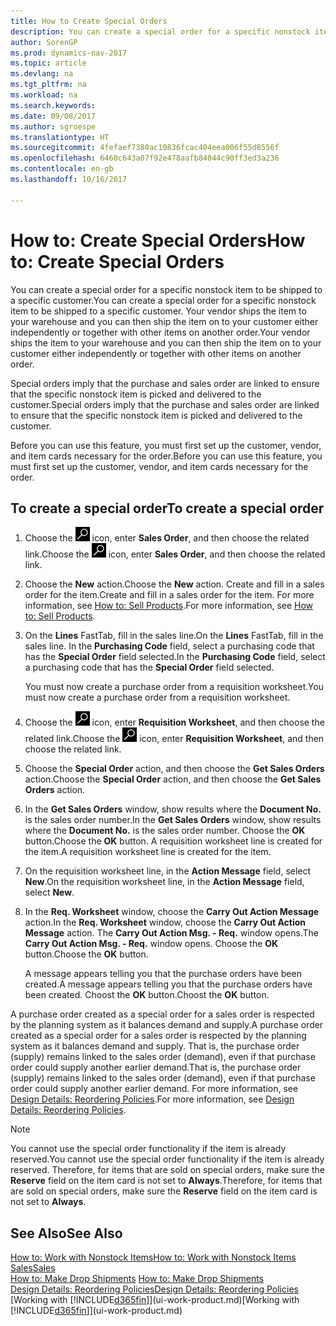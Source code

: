 ```yaml
---
title: How to Create Special Orders
description: You can create a special order for a specific nonstock item to be shipped to a specific customer. Your vendor ships the item to your warehouse and you can then ship the item on to your customer either independently or together with other items on another order.
author: SorenGP
ms.prod: dynamics-nav-2017
ms.topic: article
ms.devlang: na
ms.tgt_pltfrm: na
ms.workload: na
ms.search.keywords: 
ms.date: 09/08/2017
ms.author: sgroespe
ms.translationtype: HT
ms.sourcegitcommit: 4fefaef7380ac10836fcac404eea006f55d8556f
ms.openlocfilehash: 6460c643a07f92e478aafb84044c90ff3ed3a236
ms.contentlocale: en-gb
ms.lasthandoff: 10/16/2017

---
```

# <a name="how-to-create-special-orders"></a><span data-ttu-id="cdb7c-104">How to: Create Special Orders</span><span class="sxs-lookup"><span data-stu-id="cdb7c-104">How to: Create Special Orders</span></span>
<span data-ttu-id="cdb7c-105">You can create a special order for a specific nonstock item to be shipped to a specific customer.</span><span class="sxs-lookup"><span data-stu-id="cdb7c-105">You can create a special order for a specific nonstock item to be shipped to a specific customer.</span></span> <span data-ttu-id="cdb7c-106">Your vendor ships the item to your warehouse and you can then ship the item on to your customer either independently or together with other items on another order.</span><span class="sxs-lookup"><span data-stu-id="cdb7c-106">Your vendor ships the item to your warehouse and you can then ship the item on to your customer either independently or together with other items on another order.</span></span>  

<span data-ttu-id="cdb7c-107">Special orders imply that the purchase and sales order are linked to ensure that the specific nonstock item is picked and delivered to the customer.</span><span class="sxs-lookup"><span data-stu-id="cdb7c-107">Special orders imply that the purchase and sales order are linked to ensure that the specific nonstock item is picked and delivered to the customer.</span></span>  

<span data-ttu-id="cdb7c-108">Before you can use this feature, you must first set up the customer, vendor, and item cards necessary for the order.</span><span class="sxs-lookup"><span data-stu-id="cdb7c-108">Before you can use this feature, you must first set up the customer, vendor, and item cards necessary for the order.</span></span>  

## <a name="to-create-a-special-order"></a><span data-ttu-id="cdb7c-109">To create a special order</span><span class="sxs-lookup"><span data-stu-id="cdb7c-109">To create a special order</span></span>  
1.  <span data-ttu-id="cdb7c-110">Choose the ![Search for Page or Report](media/ui-search/search_small.png "Search for Page or Report icon") icon, enter **Sales Order**, and then choose the related link.</span><span class="sxs-lookup"><span data-stu-id="cdb7c-110">Choose the ![Search for Page or Report](media/ui-search/search_small.png "Search for Page or Report icon") icon, enter **Sales Order**, and then choose the related link.</span></span>  
2. <span data-ttu-id="cdb7c-111">Choose the **New** action.</span><span class="sxs-lookup"><span data-stu-id="cdb7c-111">Choose the **New** action.</span></span> <span data-ttu-id="cdb7c-112">Create and fill in a  sales order for the item.</span><span class="sxs-lookup"><span data-stu-id="cdb7c-112">Create and fill in a  sales order for the item.</span></span> <span data-ttu-id="cdb7c-113">For more information, see [How to: Sell Products](sales-how-sell-products.md).</span><span class="sxs-lookup"><span data-stu-id="cdb7c-113">For more information, see [How to: Sell Products](sales-how-sell-products.md).</span></span>
3.  <span data-ttu-id="cdb7c-114">On the **Lines** FastTab, fill in the sales line.</span><span class="sxs-lookup"><span data-stu-id="cdb7c-114">On the **Lines** FastTab, fill in the sales line.</span></span> <span data-ttu-id="cdb7c-115">In the **Purchasing Code** field, select a purchasing code that has the **Special Order** field selected.</span><span class="sxs-lookup"><span data-stu-id="cdb7c-115">In the **Purchasing Code** field, select a purchasing code that has the **Special Order** field selected.</span></span>

    <span data-ttu-id="cdb7c-116">You must now create a purchase order from a requisition worksheet.</span><span class="sxs-lookup"><span data-stu-id="cdb7c-116">You must now create a purchase order from a requisition worksheet.</span></span>  
4. <span data-ttu-id="cdb7c-117">Choose the ![Search for Page or Report](media/ui-search/search_small.png "Search for Page or Report icon") icon, enter **Requisition Worksheet**, and then choose the related link.</span><span class="sxs-lookup"><span data-stu-id="cdb7c-117">Choose the ![Search for Page or Report](media/ui-search/search_small.png "Search for Page or Report icon") icon, enter **Requisition Worksheet**, and then choose the related link.</span></span>  
5. <span data-ttu-id="cdb7c-118">Choose the **Special Order** action, and then choose the **Get Sales Orders** action.</span><span class="sxs-lookup"><span data-stu-id="cdb7c-118">Choose the **Special Order** action, and then choose the **Get Sales Orders** action.</span></span>  
6.  <span data-ttu-id="cdb7c-119">In the **Get Sales Orders** window, show results where the **Document No.** is the sales order number.</span><span class="sxs-lookup"><span data-stu-id="cdb7c-119">In the **Get Sales Orders** window, show results where the **Document No.** is the sales order number.</span></span> <span data-ttu-id="cdb7c-120">Choose the **OK** button.</span><span class="sxs-lookup"><span data-stu-id="cdb7c-120">Choose the **OK** button.</span></span> <span data-ttu-id="cdb7c-121">A requisition worksheet line is created for the item.</span><span class="sxs-lookup"><span data-stu-id="cdb7c-121">A requisition worksheet line is created for the item.</span></span>  
7.  <span data-ttu-id="cdb7c-122">On the requisition worksheet line, in the **Action Message** field, select **New**.</span><span class="sxs-lookup"><span data-stu-id="cdb7c-122">On the requisition worksheet line, in the **Action Message** field, select **New**.</span></span>  
8.  <span data-ttu-id="cdb7c-123">In the **Req. Worksheet** window, choose the **Carry Out Action Message** action.</span><span class="sxs-lookup"><span data-stu-id="cdb7c-123">In the **Req. Worksheet** window, choose the **Carry Out Action Message** action.</span></span> <span data-ttu-id="cdb7c-124">The **Carry Out Action Msg. - Req.** window opens.</span><span class="sxs-lookup"><span data-stu-id="cdb7c-124">The **Carry Out Action Msg. - Req.** window opens.</span></span> <span data-ttu-id="cdb7c-125">Choose the **OK** button.</span><span class="sxs-lookup"><span data-stu-id="cdb7c-125">Choose the **OK** button.</span></span>  

    <span data-ttu-id="cdb7c-126">A message appears telling you that the purchase orders have been created.</span><span class="sxs-lookup"><span data-stu-id="cdb7c-126">A message appears telling you that the purchase orders have been created.</span></span> <span data-ttu-id="cdb7c-127">Choost the **OK** button.</span><span class="sxs-lookup"><span data-stu-id="cdb7c-127">Choost the **OK** button.</span></span>  

<span data-ttu-id="cdb7c-128">A purchase order created as a special order for a sales order is respected by the planning system as it balances demand and supply.</span><span class="sxs-lookup"><span data-stu-id="cdb7c-128">A purchase order created as a special order for a sales order is respected by the planning system as it balances demand and supply.</span></span> <span data-ttu-id="cdb7c-129">That is, the purchase order (supply) remains linked to the sales order (demand), even if that purchase order could supply another earlier demand.</span><span class="sxs-lookup"><span data-stu-id="cdb7c-129">That is, the purchase order (supply) remains linked to the sales order (demand), even if that purchase order could supply another earlier demand.</span></span> <span data-ttu-id="cdb7c-130">For more information, see [Design Details: Reordering Policies](design-details-reservation-order-tracking-and-action-messaging.md).</span><span class="sxs-lookup"><span data-stu-id="cdb7c-130">For more information, see [Design Details: Reordering Policies](design-details-reservation-order-tracking-and-action-messaging.md).</span></span>  

> [!NOTE]  
>  <span data-ttu-id="cdb7c-131">You cannot use the special order functionality if the item is already reserved.</span><span class="sxs-lookup"><span data-stu-id="cdb7c-131">You cannot use the special order functionality if the item is already reserved.</span></span> <span data-ttu-id="cdb7c-132">Therefore, for items that are sold on special orders, make sure the **Reserve** field on the item card is not set to **Always**.</span><span class="sxs-lookup"><span data-stu-id="cdb7c-132">Therefore, for items that are sold on special orders, make sure the **Reserve** field on the item card is not set to **Always**.</span></span>  

## <a name="see-also"></a><span data-ttu-id="cdb7c-133">See Also</span><span class="sxs-lookup"><span data-stu-id="cdb7c-133">See Also</span></span>  
[<span data-ttu-id="cdb7c-134">How to: Work with Nonstock Items</span><span class="sxs-lookup"><span data-stu-id="cdb7c-134">How to: Work with Nonstock Items</span></span>](inventory-how-work-nonstock-items.md)  
[<span data-ttu-id="cdb7c-135">Sales</span><span class="sxs-lookup"><span data-stu-id="cdb7c-135">Sales</span></span>](sales-manage-sales.md)  
<span data-ttu-id="cdb7c-136">[How to: Make Drop Shipments](sales-how-drop-shipment.md) </span><span class="sxs-lookup"><span data-stu-id="cdb7c-136">[How to: Make Drop Shipments](sales-how-drop-shipment.md) </span></span>  
[<span data-ttu-id="cdb7c-137">Design Details: Reordering Policies</span><span class="sxs-lookup"><span data-stu-id="cdb7c-137">Design Details: Reordering Policies</span></span>](design-details-reservation-order-tracking-and-action-messaging.md)  
<span data-ttu-id="cdb7c-138">[Working with [!INCLUDE[d365fin](includes/d365fin_md.md)]](ui-work-product.md)</span><span class="sxs-lookup"><span data-stu-id="cdb7c-138">[Working with [!INCLUDE[d365fin](includes/d365fin_md.md)]](ui-work-product.md)</span></span>

